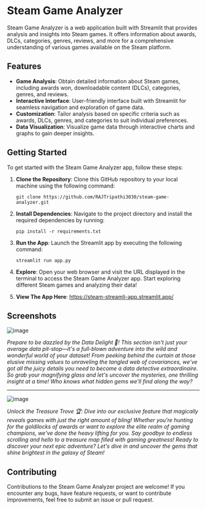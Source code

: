 # Steam Game Analyzer

Steam Game Analyzer is a web application built with Streamlit that provides analysis and insights into Steam games. It offers information about awards, DLCs, categories, genres, reviews, and more for a comprehensive understanding of various games available on the Steam platform.

## Features

- **Game Analysis**: Obtain detailed information about Steam games, including awards won, downloadable content (DLCs), categories, genres, and reviews.
- **Interactive Interface**: User-friendly interface built with Streamlit for seamless navigation and exploration of game data.
- **Customization**: Tailor analysis based on specific criteria such as awards, DLCs, genres, and categories to suit individual preferences.
- **Data Visualization**: Visualize game data through interactive charts and graphs to gain deeper insights.

## Getting Started

To get started with the Steam Game Analyzer app, follow these steps:

1. **Clone the Repository**: Clone this GitHub repository to your local machine using the following command:
   ```
   git clone https://github.com/RAJTripathi3030/steam-game-analyzer.git
   ```

2. **Install Dependencies**: Navigate to the project directory and install the required dependencies by running:
   ```
   pip install -r requirements.txt
   ```

3. **Run the App**: Launch the Streamlit app by executing the following command:
   ```
   streamlit run app.py
   ```

4. **Explore**: Open your web browser and visit the URL displayed in the terminal to access the Steam Game Analyzer app. Start exploring different Steam games and analyzing their data!

5. **View The App Here**: https://steam-streamli-app.streamlit.app/
## Screenshots

![image](https://github.com/RAJTripathi3030/steam-streamli-app/assets/113851737/de6250d2-8e55-4615-abf5-8369bd22a6d4)

*Prepare to be dazzled by the Data Delight 🌟! This section isn't just your average data pit-stop—it's a full-blown adventure into the wild and wonderful world of your dataset! From peeking behind the curtain at those elusive missing values to unraveling the tangled web of covariances, we've got all the juicy details you need to become a data detective extraordinaire. So grab your magnifying glass and let's uncover the mysteries, one thrilling insight at a time! Who knows what hidden gems we'll find along the way?*

***
![image](https://github.com/RAJTripathi3030/steam-streamli-app/assets/113851737/d4018fb4-14e3-471b-9f73-fab05f0c7623)

*Unlock the Treasure Trove 🏆: Dive into our exclusive feature that magically reveals games with just the right amount of bling! Whether you're hunting for the goldilocks of awards or want to explore the elite realm of gaming champions, we've done the heavy lifting for you. Say goodbye to endless scrolling and hello to a treasure map filled with gaming greatness! Ready to discover your next epic adventure? Let's dive in and uncover the gems that shine brightest in the galaxy of Steam!*

## Contributing

Contributions to the Steam Game Analyzer project are welcome! If you encounter any bugs, have feature requests, or want to contribute improvements, feel free to submit an issue or pull request.
